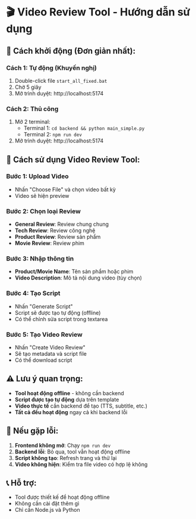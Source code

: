# 🎬 Video Review Tool - Hướng dẫn sử dụng

## 🚀 Cách khởi động (Đơn giản nhất):

### **Cách 1: Tự động (Khuyến nghị)**
1. Double-click file `start_all_fixed.bat`
2. Chờ 5 giây
3. Mở trình duyệt: http://localhost:5174

### **Cách 2: Thủ công**
1. Mở 2 terminal:
   - Terminal 1: `cd backend && python main_simple.py`
   - Terminal 2: `npm run dev`
2. Mở trình duyệt: http://localhost:5174

## 📝 Cách sử dụng Video Review Tool:

### **Bước 1: Upload Video**
- Nhấn "Choose File" và chọn video bất kỳ
- Video sẽ hiện preview

### **Bước 2: Chọn loại Review**
- **General Review**: Review chung chung
- **Tech Review**: Review công nghệ
- **Product Review**: Review sản phẩm
- **Movie Review**: Review phim

### **Bước 3: Nhập thông tin**
- **Product/Movie Name**: Tên sản phẩm hoặc phim
- **Video Description**: Mô tả nội dung video (tùy chọn)

### **Bước 4: Tạo Script**
- Nhấn "Generate Script"
- Script sẽ được tạo tự động (offline)
- Có thể chỉnh sửa script trong textarea

### **Bước 5: Tạo Video Review**
- Nhấn "Create Video Review"
- Sẽ tạo metadata và script file
- Có thể download script

## ⚠️ Lưu ý quan trọng:

- **Tool hoạt động offline** - không cần backend
- **Script được tạo tự động** dựa trên template
- **Video thực tế** cần backend để tạo (TTS, subtitle, etc.)
- **Tất cả đều hoạt động** ngay cả khi backend lỗi

## 🔧 Nếu gặp lỗi:

1. **Frontend không mở**: Chạy `npm run dev`
2. **Backend lỗi**: Bỏ qua, tool vẫn hoạt động offline
3. **Script không tạo**: Refresh trang và thử lại
4. **Video không hiện**: Kiểm tra file video có hợp lệ không

## 📞 Hỗ trợ:
- Tool được thiết kế để hoạt động offline
- Không cần cài đặt thêm gì
- Chỉ cần Node.js và Python
